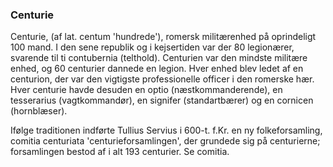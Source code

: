 ### Centurie


Centurie, (af lat. centum 'hundrede'), romersk militærenhed på oprindeligt 100 mand. I den sene republik og i kejsertiden var der 80 legionærer, svarende til ti contubernia (telthold). Centurien var den mindste militære enhed, og 60 centurier dannede en legion. Hver enhed blev ledet af en centurion, der var den vigtigste professionelle officer i den romerske hær. Hver centurie havde desuden en optio (næstkommanderende), en tesserarius (vagtkommandør), en signifer (standartbærer) og en cornicen (hornblæser). 

Ifølge traditionen indførte Tullius Servius i 600-t. f.Kr. en ny folkeforsamling, comitia centuriata 'centurieforsamlingen', der grundede sig på centurierne; forsamlingen bestod af i alt 193 centurier. Se comitia.